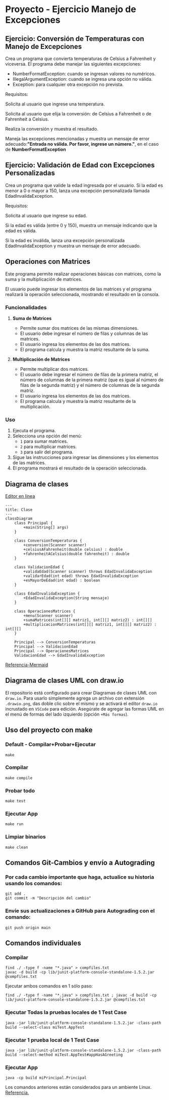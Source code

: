 # Proyecto - Ejercicio Manejo de Excepciones

## Ejercicio: Conversión de Temperaturas con Manejo de Excepciones

Crea un programa que convierta temperaturas de Celsius a Fahrenheit y viceversa. El programa debe manejar las siguientes excepciones:

- NumberFormatException: cuando se ingresan valores no numéricos.
- IllegalArgumentException: cuando se ingresa una opción no válida.
- Exception: para cualquier otra excepción no prevista.

Requisitos:

Solicita al usuario que ingrese una temperatura.

Solicita al usuario que elija la conversión: de Celsius a Fahrenheit o de Fahrenheit a Celsius.

Realiza la conversión y muestra el resultado.

Maneja las excepciones mencionadas y muestra un mensaje de error adecuado:**"Entrada no válida. Por favor, ingrese un número."**, en el caso de **NumberFormatException**


## Ejercicio: Validación de Edad con Excepciones Personalizadas

Crea un programa que valide la edad ingresada por el usuario. Si la edad es menor a 0 o mayor a 150, lanza una excepción personalizada llamada EdadInvalidaException.

Requisitos:

Solicita al usuario que ingrese su edad.

Si la edad es válida (entre 0 y 150), muestra un mensaje indicando que la edad es válida.

Si la edad es inválida, lanza una excepción personalizada EdadInvalidaException y muestra un mensaje de error adecuado.

## Operaciones con Matrices

Este programa permite realizar operaciones básicas con matrices, como la suma y la multiplicación de matrices.

El usuario puede ingresar los elementos de las matrices y el programa realizará la operación seleccionada, mostrando el resultado en la consola.

### Funcionalidades

1. **Suma de Matrices**
   - Permite sumar dos matrices de las mismas dimensiones.
   - El usuario debe ingresar el número de filas y columnas de las matrices.
   - El usuario ingresa los elementos de las dos matrices.
   - El programa calcula y muestra la matriz resultante de la suma.

2. **Multiplicación de Matrices**
   - Permite multiplicar dos matrices.
   - El usuario debe ingresar el número de filas de la primera matriz, el número de columnas de la primera matriz (que es igual al número de filas de la segunda matriz) y el número de columnas de la segunda matriz.
   - El usuario ingresa los elementos de las dos matrices.
   - El programa calcula y muestra la matriz resultante de la multiplicación.

### Uso

1. Ejecuta el programa.
2. Selecciona una opción del menú:
   - `1` para sumar matrices.
   - `2` para multiplicar matrices.
   - `3` para salir del programa.
3. Sigue las instrucciones para ingresar las dimensiones y los elementos de las matrices.
4. El programa mostrará el resultado de la operación seleccionada.


## Diagrama de clases

[Editor en línea](https://mermaid.live/)
```mermaid
---
title: Clase
---
classDiagram
    class Principal {
        +main(String[] args)
    }

    class ConversionTemperaturas {
        +conversion(Scanner scanner)
        +celsiusAFahrenheit(double celsius) : double
        +fahrenheitACelsius(double fahrenheit) : double
    }

    class ValidacionEdad {
        +validaEdad(Scanner scanner) throws EdadInvalidaException
        +validarEdad(int edad) throws EdadInvalidaException
        +esMayorDeEdad(int edad) : boolean
    }

    class EdadInvalidaException {
        +EdadInvalidaException(String mensaje)
    }

    class OperacionesMatrices {
        +menu(Scanner scanner)
        +sumaMatrices(int[][] matriz1, int[][] matriz2) : int[][]
        +multiplicacionMatrices(int[][] matriz1, int[][] matriz2) : int[][]
    }

    Principal --> ConversionTemperaturas
    Principal --> ValidacionEdad
    Principal --> OperacionesMatrices
    ValidacionEdad --> EdadInvalidaException
```
[Referencia-Mermaid](https://mermaid.js.org/syntax/classDiagram.html)

## Diagrama de clases UML con draw.io
El repositorio está configurado para crear Diagramas de clases UML con ```draw.io```. Para usarlo simplemente agrega un archivo con extensión ```.drawio.png```, das doble clic sobre el mismo y se activará el editor ```draw.io``` incrustado en ```VSCode``` para edición. Asegúrate de agregar las formas UML en el menú de formas del lado izquierdo (opción ```+Más formas```).

## Uso del proyecto con make

### Default - Compilar+Probar+Ejecutar
```
make
```
### Compilar
```
make compile
```
### Probar todo
```
make test
```
### Ejecutar App
```
make run
```
### Limpiar binarios
```
make clean
```
## Comandos Git-Cambios y envío a Autograding

### Por cada cambio importante que haga, actualice su historia usando los comandos:
```
git add .
git commit -m "Descripción del cambio"
```
### Envíe sus actualizaciones a GitHub para Autograding con el comando:
```
git push origin main
```
## Comandos individuales
### Compilar

```
find ./ -type f -name "*.java" > compfiles.txt
javac -d build -cp lib/junit-platform-console-standalone-1.5.2.jar @compfiles.txt
```
Ejecutar ambos comandos en 1 sólo paso:

```
find ./ -type f -name "*.java" > compfiles.txt ; javac -d build -cp lib/junit-platform-console-standalone-1.5.2.jar @compfiles.txt
```


### Ejecutar Todas la pruebas locales de 1 Test Case

```
java -jar lib/junit-platform-console-standalone-1.5.2.jar -class-path build --select-class miTest.AppTest
```
### Ejecutar 1 prueba local de 1 Test Case

```
java -jar lib/junit-platform-console-standalone-1.5.2.jar -class-path build --select-method miTest.AppTest#appHasAGreeting
```
### Ejecutar App
```
java -cp build miPrincipal.Principal
```
Los comandos anteriores están considerados para un ambiente Linux. [Referencia.](https://www.baeldung.com/junit-run-from-command-line)
